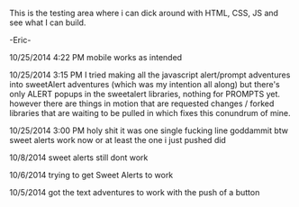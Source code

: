  This is the testing area where i can dick around with HTML, CSS, JS and see what I can build.
 
 -Eric-

10/25/2014 4:22 PM
mobile works as intended

10/25/2014 3:15 PM
I tried making all the javascript alert/prompt adventures into sweetAlert adventures (which was my intention all along) but there's only ALERT popups in the sweetalert libraries, nothing for PROMPTS yet. however there are things in motion that are requested changes / forked libraries that are waiting to be pulled in which fixes this conundrum of mine.

10/25/2014 3:00 PM
holy shit it was one single fucking line goddammit
btw sweet alerts work now
or at least the one i just pushed did 

10/8/2014 
sweet alerts still dont work

10/6/2014
trying to get Sweet Alerts to work

10/5/2014
got the text adventures to work with the push of a button




